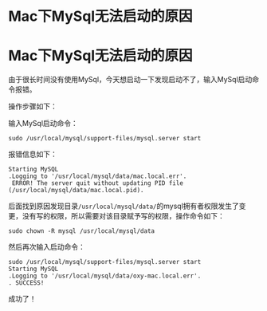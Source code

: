 # Mac下MySql无法启动的原因

# Mac下MySql无法启动的原因

由于很长时间没有使用MySql，今天想启动一下发现启动不了，输入MySql启动命令报错。

操作步骤如下：

输入MySql启动命令：

```other
sudo /usr/local/mysql/support-files/mysql.server start
```

报错信息如下：

```other
Starting MySQL
.Logging to '/usr/local/mysql/data/mac.local.err'.
 ERROR! The server quit without updating PID file (/usr/local/mysql/data/mac.local.pid).
```

后面找到原因发现目录`/usr/local/mysql/data/`的mysql拥有者权限发生了变更，没有写的权限，所以需要对该目录赋予写的权限，操作命令如下：

```other
sudo chown -R mysql /usr/local/mysql/data
```

然后再次输入启动命令：

```other
sudo /usr/local/mysql/support-files/mysql.server start
Starting MySQL
.Logging to '/usr/local/mysql/data/oxy-mac.local.err'.
. SUCCESS!
```

成功了！
